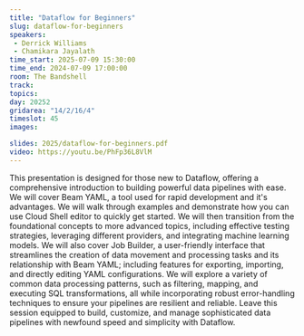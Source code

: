 ```yaml
---
title: "Dataflow for Beginners"
slug: dataflow-for-beginners
speakers:
 - Derrick Williams
 - Chamikara Jayalath
time_start: 2025-07-09 15:30:00
time_end: 2024-07-09 17:00:00
room: The Bandshell
track: 
topics: 
day: 20252
gridarea: "14/2/16/4"
timeslot: 45
images: 

slides: 2025/dataflow-for-beginners.pdf
video: https://youtu.be/PhFp36L8VlM
---
```


This presentation is designed for those new to Dataflow, offering a comprehensive introduction to building powerful data pipelines with ease. We will cover Beam YAML, a tool used for rapid development and it's advantages. We will walk through examples and demonstrate how you can use Cloud Shell editor to quickly get started. We will then transition from the foundational concepts to more advanced topics, including effective testing strategies, leveraging different providers, and integrating machine learning models. We will also cover Job Builder, a user-friendly interface that streamlines the creation of data movement and processing tasks and its relationship with Beam YAML; including features for exporting, importing, and directly editing YAML configurations. We will explore a variety of common data processing patterns, such as filtering, mapping, and executing SQL transformations, all while incorporating robust error-handling techniques to ensure your pipelines are resilient and reliable. Leave this session equipped to build, customize, and manage sophisticated data pipelines with newfound speed and simplicity with Dataflow.